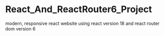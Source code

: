 # React_And_ReactRouter6_Project
modern, responsive react website using react version 18 and react router dom version 6

